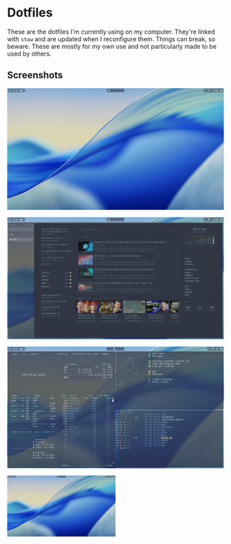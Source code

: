 # Dotfiles

These are the dotfiles I'm currently using on my computer. They're linked with `stow` and are updated when I reconfigure them. Things can break, so beware. These are mostly for my own use and not particularly made to be used by others.

## Screenshots

![An empty desktop with waybar on top](./assets/desktop.png)

![The zen browser with a glance homepage open](./assets/browser.png)

![A bunch of terminals with different outputs](./assets/terminals.png)

<img src="./assets/desktop.png" width="50%">
